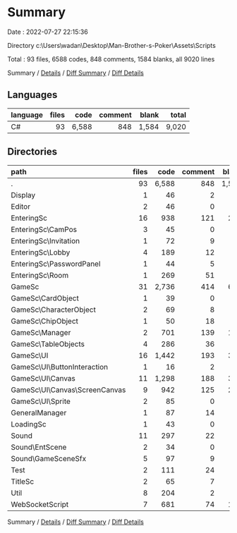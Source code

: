 # Summary

Date : 2022-07-27 22:15:36

Directory c:\\Users\\wadan\\Desktop\\Man-Brother-s-Poker\\Assets\\Scripts

Total : 93 files,  6588 codes, 848 comments, 1584 blanks, all 9020 lines

Summary / [Details](details.md) / [Diff Summary](diff.md) / [Diff Details](diff-details.md)

## Languages
| language | files | code | comment | blank | total |
| :--- | ---: | ---: | ---: | ---: | ---: |
| C# | 93 | 6,588 | 848 | 1,584 | 9,020 |

## Directories
| path | files | code | comment | blank | total |
| :--- | ---: | ---: | ---: | ---: | ---: |
| . | 93 | 6,588 | 848 | 1,584 | 9,020 |
| Display | 1 | 46 | 2 | 9 | 57 |
| Editor | 2 | 46 | 0 | 13 | 59 |
| EnteringSc | 16 | 938 | 121 | 256 | 1,315 |
| EnteringSc\\CamPos | 3 | 45 | 0 | 12 | 57 |
| EnteringSc\\Invitation | 1 | 72 | 9 | 21 | 102 |
| EnteringSc\\Lobby | 4 | 189 | 12 | 43 | 244 |
| EnteringSc\\PasswordPanel | 1 | 44 | 5 | 13 | 62 |
| EnteringSc\\Room | 1 | 269 | 51 | 72 | 392 |
| GameSc | 31 | 2,736 | 414 | 645 | 3,795 |
| GameSc\\CardObject | 1 | 39 | 0 | 7 | 46 |
| GameSc\\CharacterObject | 2 | 69 | 8 | 17 | 94 |
| GameSc\\ChipObject | 1 | 50 | 18 | 15 | 83 |
| GameSc\\Manager | 2 | 701 | 139 | 173 | 1,013 |
| GameSc\\TableObjects | 4 | 286 | 36 | 55 | 377 |
| GameSc\\UI | 16 | 1,442 | 193 | 341 | 1,976 |
| GameSc\\UI\\ButtonInteraction | 1 | 16 | 2 | 5 | 23 |
| GameSc\\UI\\Canvas | 11 | 1,298 | 188 | 310 | 1,796 |
| GameSc\\UI\\Canvas\\ScreenCanvas | 9 | 942 | 125 | 227 | 1,294 |
| GameSc\\UI\\Sprite | 2 | 85 | 0 | 15 | 100 |
| GeneralManager | 1 | 87 | 14 | 28 | 129 |
| LoadingSc | 1 | 43 | 0 | 12 | 55 |
| Sound | 11 | 297 | 22 | 71 | 390 |
| Sound\\EntScene | 2 | 34 | 0 | 7 | 41 |
| Sound\\GameSceneSfx | 5 | 97 | 9 | 24 | 130 |
| Test | 2 | 111 | 24 | 34 | 169 |
| TitleSc | 2 | 65 | 7 | 21 | 93 |
| Util | 8 | 204 | 2 | 54 | 260 |
| WebSocketScript | 7 | 681 | 74 | 157 | 912 |

Summary / [Details](details.md) / [Diff Summary](diff.md) / [Diff Details](diff-details.md)